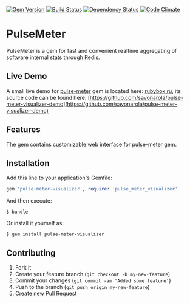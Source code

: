 [![Gem Version](https://badge.fury.io/rb/pulse-meter-visualizer.png)](http://badge.fury.io/rb/pulse-meter-visualizer)
[![Build Status](https://secure.travis-ci.org/savonarola/pulse-meter-visualizer.png)](http://travis-ci.org/savonarola/pulse-meter-visualizer)
[![Dependency Status](https://gemnasium.com/savonarola/pulse-meter-visualizer.png)](https://gemnasium.com/savonarola/pulse-meter-visualizer)
[![Code Climate](https://codeclimate.com/github/savonarola/pulse-meter-visualizer.png)](https://codeclimate.com/github/savonarola/pulse-meter-visualizer)

# PulseMeter

PulseMeter is a gem for fast and convenient realtime aggregating of software internal stats through Redis.

## Live Demo

A small live demo for [pulse-meter](https://github.com/savonarola/pulse-meter) gem is located here: [rubybox.ru](http://rubybox.ru), its source code can be found here: [https://github.com/savonarola/pulse-meter-visualizer-demo](https://github.com/savonarola/pulse-meter-visualizer-demo)

## Features

The gem contains customizable web interface for [pulse-meter](https://github.com/savonarola/pulse-meter) gem.

## Installation

Add this line to your application's Gemfile:

```ruby
gem 'pulse-meter-visualizer', require: 'pulse_meter_visualizer'
```

And then execute:

    $ bundle

Or install it yourself as:

    $ gem install pulse-meter-visualizer

## Contributing

1. Fork it
2. Create your feature branch (`git checkout -b my-new-feature`)
3. Commit your changes (`git commit -am 'Added some feature'`)
4. Push to the branch (`git push origin my-new-feature`)
5. Create new Pull Request
